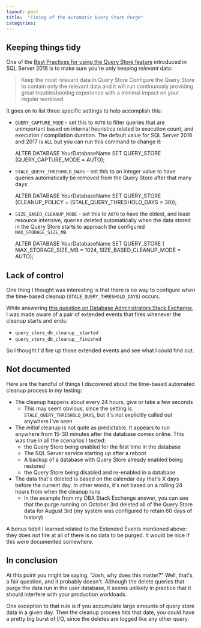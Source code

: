 ```yaml
---
layout: post
title:  "Timing of the Automatic Query Store Purge"
categories: 
---
```


## Keeping things tidy

One of the [Best Practices for using the Query Store feature][1] introduced in SQL Server 2016 is to make sure you're only keeping _relevant_ data:

> Keep the most relevant data in Query Store
> Configure the Query Store to contain only the relevant data and it will run continuously providing great troubleshooting experience with a minimal impact on your regular workload.

It goes on to list three specific settings to help accomplish this:

- `QUERY_CAPTURE_MODE` - set this to `AUTO` to filter queries that are unimportant based on internal heuristics related to execution count, and execution / compilation duration.  The default value for SQL Server 2016 and 2017 is `ALL` but you can run this command to change it:

    ALTER DATABASE YourDatabaseName
    SET QUERY_STORE (QUERY_CAPTURE_MODE = AUTO);

- `STALE_QUERY_THRESHOLD_DAYS` - set this to an integer value to have queries automatically be removed from the Query Store after that many days:

    ALTER DATABASE YourDatabaseName
    SET QUERY_STORE (CLEANUP_POLICY = (STALE_QUERY_THRESHOLD_DAYS = 30));

- `SIZE_BASED_CLEANUP_MODE` - set this to `AUTO` to have the oldest, and least resource intensive, queries deleted automatically when the data stored in the Query Store starts to approach the configured `MAX_STORAGE_SIZE_MB`

    ALTER DATABASE YourDatabaseName
    SET QUERY_STORE (
        MAX_STORAGE_SIZE_MB = 1024,
        SIZE_BASED_CLEANUP_MODE = AUTO);

## Lack of control

One thing I thought was interesting is that there is no way to configure _when_ the time-based cleanup (`STALE_QUERY_THRESHOLD_DAYS`) occurs.

While answering [this question on Database Administrators Stack Exchange][2], I was made aware of a pair of extended events that fires whenever the cleanup starts and ends:

- `query_store_db_cleanup__started`
- `query_store_db_cleanup__finished`

So I thought I'd fire up those extended events and see what I could find out.

## Not documented

Here are the handful of things I discovered about the time-based automated cleanup process in my testing:

- The cleanup happens about every 24 hours, give or take a few seconds
  - This may seem obvious, since the setting is `STALE_QUERY_THRESHOLD_DAYS`, but it's not explicitly called out anywhere I've seen
- The _initial_ cleanup is not quite as predictable.  It appears to run anywhere from 15-30 minutes after the database comes online.  This was true in all the scenarios I tested:
  - the Query Store being enabled for the first time in the database
  - The SQL Server service starting up after a reboot
  - A backup of a database with Query Store already enabled being restored
  - the Query Store being disabled and re-enabled in a database
- The data that's deleted is based on the calendar day that's X days before the current day.  In other words, it's not based on a rolling 24 hours from when the cleanup runs
  - In the example from my DBA Stack Exchange answer, you can see that the purge running on October 3rd deleted all of the Query Store data for August 3rd (my system was configured to retain 60 days of history)

A bonus tidbit I learned related to the Extended Events mentioned above: they does not fire at all of there is no data to be purged.  It would be nice if this were documented somewhere.

## In conclusion

At this point you might be saying, "Josh, why does this matter?"  Well, that's a fair question, and it probably doesn't.  Although the delete queries that purge the data run in the user database, it seems unlikely in practice that it should interfere with your production workloads.

One exception to that rule is if you accumulate large amounts of query store data in a given day.  Then the cleanup process hits that date, you could have a pretty big burst of I/O, since the deletes are logged like any other query.

[1]: https://docs.microsoft.com/en-us/sql/relational-databases/performance/best-practice-with-the-query-store?view=sql-server-2017
[2]: https://dba.stackexchange.com/q/218729/6141